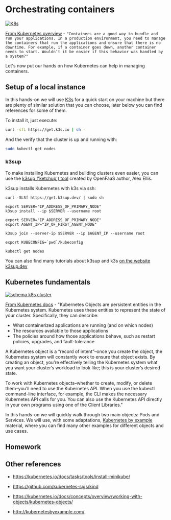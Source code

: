 
# Orchestrating containers

[![K8s](https://d33wubrfki0l68.cloudfront.net/26a177ede4d7b032362289c6fccd448fc4a91174/eb693/images/docs/container_evolution.svg)](https://d33wubrfki0l68.cloudfront.net/26a177ede4d7b032362289c6fccd448fc4a91174/eb693/images/docs/container_evolution.svg)

 [From Kubernetes overview](https://kubernetes.io/docs/concepts/overview/what-is-kubernetes/) - ``` "Containers are a good way to bundle and run your applications. In a production environment, you need to manage the containers that run the applications and ensure that there is no downtime. For example, if a container goes down, another container needs to start. Wouldn’t it be easier if this behavior was handled by a system?" ```

Let's now put our hands on how Kubernetes can help in managing containers.

## Setup of a local instance

In this hands-on we will use [K3s](https://k3s.io) for a quick start on your machine but there are plenty of similar solution that you can choose, later below you can find references for some of them.

To install it, just execute:
```bash
curl -sfL https://get.k3s.io | sh -
```

And the verify that the cluster is up and running with:

```bash
sudo kubectl get nodes
```

### k3sup

To make installing Kubernetes and building clusters even easier, you can use the [k3sup ('ketchup') tool](https://k3sup.dev/) created by OpenFaaS author, Alex Ellis.

k3sup installs Kubernetes with k3s via ssh:

```
curl -SLSf https://get.k3sup.dev/ | sudo sh

export SERVER="IP_ADDRESS_OF_PRIMARY_NODE"
k3sup install --ip $SERVER --username root

export SERVER="IP_ADDRESS_OF_PRIMARY_NODE"
export AGENT_IP="IP_OF_FIRST_AGENT_NODE"

k3sup join --server-ip $SERVER --ip $AGENT_IP --username root

export KUBECONFIG=`pwd`/kubeconfig

kubectl get nodes
```

You can also find many tutorials about k3sup and k3s [on the website k3sup.dev](https://k3sup.dev)

## Kubernetes fundamentals

[![schema k8s cluster](https://miro.medium.com/max/841/1*J4BypEYTe_qpOymFFexvGg.png)](https://miro.medium.com/max/841/1*J4BypEYTe_qpOymFFexvGg.png)

[From Kubernetes docs](https://kubernetes.io/docs/concepts/overview/working-with-objects/kubernetes-objects/) - "Kubernetes Objects are persistent entities in the Kubernetes system. Kubernetes uses these entities to represent the state of your cluster. Specifically, they can describe:

- What containerized applications are running (and on which nodes)
- The resources available to those applications
- The policies around how those applications behave, such as restart policies, upgrades, and fault-tolerance

A Kubernetes object is a “record of intent”–once you create the object, the Kubernetes system will constantly work to ensure that object exists. By creating an object, you’re effectively telling the Kubernetes system what you want your cluster’s workload to look like; this is your cluster’s desired state.

To work with Kubernetes objects–whether to create, modify, or delete them–you’ll need to use the Kubernetes API. When you use the kubectl command-line interface, for example, the CLI makes the necessary Kubernetes API calls for you. You can also use the Kubernetes API directly in your own programs using one of the Client Libraries."

In this hands-on we will quickly walk through two main objects: Pods and Services.
We will use, with some adaptations, [Kubernetes by example](http://kubernetesbyexample.com/) material, where you can find many other examples for different objects and use cases.

## Homework

## Other references

- https://kubernetes.io/docs/tasks/tools/install-minikube/
- https://github.com/kubernetes-sigs/kind


- https://kubernetes.io/docs/concepts/overview/working-with-objects/kubernetes-objects/
- http://kubernetesbyexample.com/


